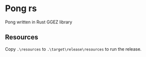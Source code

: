 # Pong rs

Pong written in Rust GGEZ library


## Resources
Copy `.\resources` to `.\target\release\resources` to run the release.
